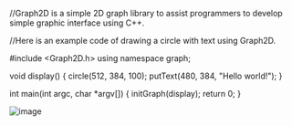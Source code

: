 //Graph2D is a simple 2D graph library to assist programmers to develop simple graphic interface using C++.

//Here is an example code of drawing a circle with text using Graph2D.

#include <Graph2D.h>
using namespace graph;

void display() 
{
    circle(512, 384, 100);
    putText(480, 384, "Hello world!");
}

int main(int argc, char *argv[])
{
    initGraph(display);
    return 0;
}

![image](https://github.com/DillonHu/Graph2DLibForCPP/tree/master/images/simpleGraphWin.jpg)
